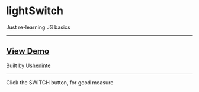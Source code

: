 # lightSwitch

Just re-learning JS basics

- - -

## [View Demo](#)

Built by [Usheninte](http://about.me/usheninte)

- - -

Click the SWITCH button, for good measure